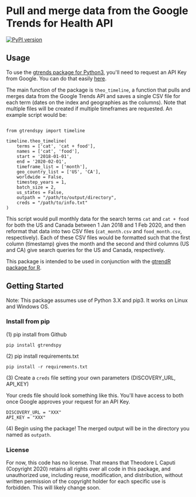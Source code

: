 # Pull and merge data from the Google Trends for Health API
[![PyPI version](https://badge.fury.io/py/gtrendspy.svg)](https://badge.fury.io/py/gtrendspy)

## Usage
To use the [gtrends package for Python3](https://www.github.com/tlcaputi/gtrends), you'll need to request an API Key from Google. You can do that easily [here](https://docs.google.com/forms/d/e/1FAIpQLSenHdGiGl1YF-7rVDDmmulN8R-ra9MnGLLs7gIIaAX9VHPdPg/viewform).

The main function of the package is `theo_timeline`, a function that pulls and merges data from the Google Trends API and saves a single CSV file for each term (dates on the index and geographies as the columns). Note that multiple files will be created if multiple timeframes are requested. An example script would be:

```{python}

from gtrendspy import timeline

timeline.theo_timeline(
    terms = ['cat', 'cat + food'],
    names = ['cat', 'food'],
    start = '2018-01-01',
    end = '2020-02-01',
    timeframe_list = ['month'],
    geo_country_list = ['US', 'CA'],
    worldwide = False,
    timestep_years = 1,
    batch_size = 2,
    us_states = False,
    outpath = "/path/to/output/directory",
    creds = "/path/to/info.txt"
)

```

This script would pull monthly data for the search terms `cat` and `cat + food` for both the US and Canada between 1 Jan 2018 and 1 Feb 2020, and then reformat that data into two CSV files (`cat_month.csv` and `food_month.csv`, respectively). Each of these CSV files would be formatted such that the first column (timestamp) gives the month and the second and third columns (US and CA) give search queries for the US and Canada, respectively.

This package is intended to be used in conjunction with the [gtrendR package for R](https://www.github.com/tlcaputi/gtrendR).

## Getting Started

Note: This package assumes use of Python 3.X and pip3. It works on Linux and Windows OS.

### Install from pip

(1) pip install from Github

```console
pip install gtrendspy
```

(2) pip install requirements.txt

```console
pip install -r requirements.txt
```

(3) Create a `creds` file setting your own parameters (DISCOVERY_URL, API_KEY)

Your creds file should look something like this. You'll have access to both once Google approves your request for an API Key.

```
DISCOVERY_URL = "XXX"
API_KEY = "XXX"
```

(4) Begin using the package! The merged output will be in the directory you named as `outpath`.


### License
For now, this code has no license. That means that Theodore L Caputi (Copyright 2020) retains all rights over all code in this package, and unauthorized use, including reuse, modification, and distribution, without written permission of the copyright holder for each specific use is forbidden. This will likely change soon.
